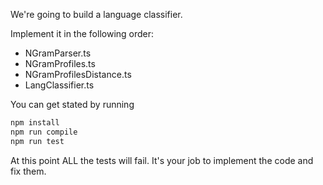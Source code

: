 
We're going to build a language classifier.

Implement it in the following order: 

- NGramParser.ts
- NGramProfiles.ts
- NGramProfilesDistance.ts
- LangClassifier.ts

You can get stated by running


```bash
npm install
npm run compile
npm run test
```


At this point ALL the tests will fail. It's your job to implement the code and fix them.
